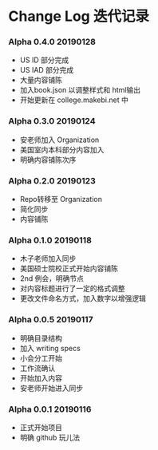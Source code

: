 # Change Log 迭代记录

### Alpha 0.4.0 20190128
* US ID 部分完成
* US IAD 部分完成
* 大量内容铺陈
* 加入book.json 以调整样式和 html输出  
* 开始更新在 college.makebi.net 中

### Alpha 0.3.0 20190124
* 安老师加入 Organization
* 美国室内本科部分内容加入
* 明确内容铺陈次序

### Alpha 0.2.0 20190123
* Repo转移至 Organization
* 简化同步
* 内容铺陈  

### Alpha 0.1.0 20190118
* 木子老师加入同步
* 美国硕士院校正式开始内容铺陈
* 2nd 例会，明确节点
* 对内容标题进行了一定的格式调整
* 更改文件命名方式，加入数字以增强逻辑



### Alpha 0.0.5 20190117
* 明确目录结构
* 加入 writing specs
* 小会分工开始
* 工作流确认
* 开始加入内容
* 安老师开始进入同步


### Alpha 0.0.1 20190116
* 正式开始项目
* 明确 github 玩儿法
